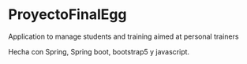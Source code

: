 # ProyectoFinalEgg
Application to manage students and training aimed at personal trainers

Hecha con Spring, Spring boot, bootstrap5 y javascript.
